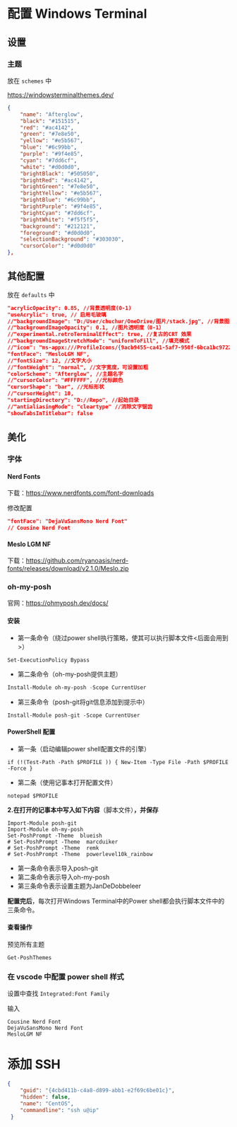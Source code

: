 # 配置 Windows Terminal

##  设置

### 主题

放在 `schemes` 中

https://windowsterminalthemes.dev/

```json
{
    "name": "Afterglow",
    "black": "#151515",
    "red": "#ac4142",
    "green": "#7e8e50",
    "yellow": "#e5b567",
    "blue": "#6c99bb",
    "purple": "#9f4e85",
    "cyan": "#7dd6cf",
    "white": "#d0d0d0",
    "brightBlack": "#505050",
    "brightRed": "#ac4142",
    "brightGreen": "#7e8e50",
    "brightYellow": "#e5b567",
    "brightBlue": "#6c99bb",
    "brightPurple": "#9f4e85",
    "brightCyan": "#7dd6cf",
    "brightWhite": "#f5f5f5",
    "background": "#212121",
    "foreground": "#d0d0d0",
    "selectionBackground": "#303030",
    "cursorColor": "#d0d0d0"
},
```

## 其他配置

放在 `defaults` 中

```json
"acrylicOpacity": 0.85, //背景透明度(0-1)
"useAcrylic": true, // 启用毛玻璃
//"backgroundImage": "D:/User/chuchur/OneDrive/图片/stack.jpg", //背景图片
//"backgroundImageOpacity": 0.1, //图片透明度（0-1）
//"experimental.retroTerminalEffect": true, //复古的CRT 效果
//"backgroundImageStretchMode": "uniformToFill", //填充模式
//"icon": "ms-appx:///ProfileIcons/{9acb9455-ca41-5af7-950f-6bca1bc9722f}.png", //图标
"fontFace": "MesloLGM NF",
//"fontSize": 12, //文字大小
//"fontWeight": "normal", //文字宽度，可设置加粗
"colorScheme": "Afterglow", //主题名字
//"cursorColor": "#FFFFFF", //光标颜色
"cursorShape": "bar", //光标形状
//"cursorHeight": 10,
"startingDirectory": "D://Repo", //起始目录
//"antialiasingMode": "cleartype" //消除文字锯齿
"showTabsInTitlebar": false
```

## 美化

### 字体

#### Nerd Fonts

下载：https://www.nerdfonts.com/font-downloads

修改配置

```json
"fontFace": "DejaVuSansMono Nerd Font" 
// Cousine Nerd Font
```

#### Meslo LGM NF

下载：https://github.com/ryanoasis/nerd-fonts/releases/download/v2.1.0/Meslo.zip

### oh-my-posh

官网：https://ohmyposh.dev/docs/

#### 安装

- 第一条命令（绕过power shell执行策略，使其可以执行脚本文件<后面会用到>）

```text
Set-ExecutionPolicy Bypass
```

- 第二条命令（oh-my-posh提供主题）

```powershell
Install-Module oh-my-posh -Scope CurrentUser
```

- 第三条命令（posh-git将git信息添加到提示中）

```text
Install-Module posh-git -Scope CurrentUser
```

#### PowerShell 配置

- 第一条（启动编辑power shell配置文件的引擎）

```text
if (!(Test-Path -Path $PROFILE )) { New-Item -Type File -Path $PROFILE -Force }
```

- 第二条（使用记事本打开配置文件）

```text
notepad $PROFILE
```

**2.在打开的记事本中写入如下内容**（脚本文件）**，并保存**

```text
Import-Module posh-git
Import-Module oh-my-posh
Set-PoshPrompt -Theme  blueish
# Set-PoshPrompt -Theme  marcduiker
# Set-PoshPrompt -Theme  remk
# Set-PoshPrompt -Theme  powerlevel10k_rainbow
```

- 第一条命令表示导入posh-git
- 第二条命令表示导入oh-my-posh
- 第三条命令表示设置主题为JanDeDobbeleer

**配置完后**，每次打开Windows Terminal中的Power shell都会执行脚本文件中的三条命令。

#### 查看操作

预览所有主题

```shell
Get-PoshThemes
```

### 在 vscode 中配置 power shell 样式

设置中查找 `Integrated:Font Family`

输入

```
Cousine Nerd Font
DejaVuSansMono Nerd Font
MesloLGM NF
```

# 添加 SSH

```json
{
    "guid": "{4cbd411b-c4a8-d899-abb1-e2f69c6be01c}",
    "hidden": false,
    "name": "CentOS",
    "commandline": "ssh u@ip"
 }
```

